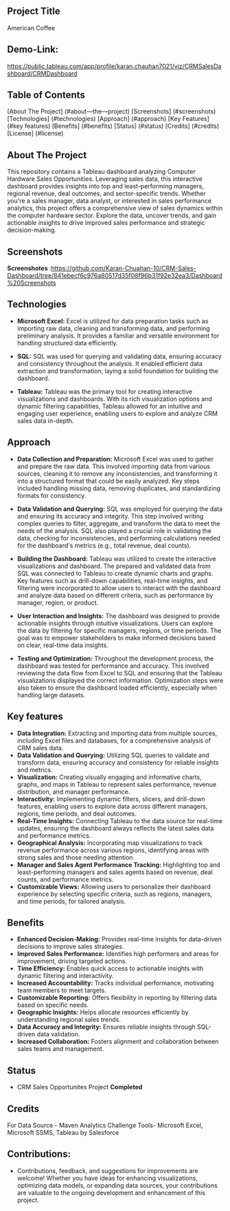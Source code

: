 ## Project Title
American Coffee

## Demo-Link:
https://public.tableau.com/app/profile/karan.chauhan7021/viz/CRMSalesDashboard/CRMDashboard

## Table of Contents
[About The Project] (#about—the—project)
[Screenshots] (#screenshots)
[Technologies] (#technologies)
[Approach] (#approach)
[Key Features] (#key features)
[Benefits] (#benefits)
[Status] (#status)
[Credits] (#credits)
[License] (#license)

## About The Project
This repository contains a Tableau dashboard analyzing Computer Hardware Sales Opportunities. Leveraging sales data, this interactive dashboard provides insights into top and least-performing managers, regional revenue, deal outcomes, and sector-specific trends. Whether you're a sales manager, data analyst, or interested in sales performance analytics, this project offers a comprehensive view of sales dynamics within the computer hardware sector. Explore the data, uncover trends, and gain actionable insights to drive improved sales performance and strategic decision-making.

## Screenshots
**Screenshotes** :https://github.com/Karan-Chuahan-10/CRM-Sales-Dashboard/tree/841ebecf6c976a80517d35f08f96b31f92e32ea3/Dashboard%20Screenshots

## Technologies
- **Microsoft Excel:** Excel is utilized for data preparation tasks such as importing raw data, cleaning and transforming data, and performing preliminary analysis. It provides a familiar and versatile environment for handling structured data efficiently.

- **SQL:**  SQL was used for querying and validating data, ensuring accuracy and consistency throughout the analysis. It enabled efficient data extraction and transformation, laying a solid foundation for building the dashboard.
  
- **Tableau:** Tableau was the primary tool for creating interactive visualizations and dashboards. With its rich visualization options and dynamic filtering capabilities, Tableau allowed for an intuitive and engaging user experience, enabling users to explore and analyze CRM sales data in-depth.

## Approach 
- **Data Collection and Preparation:** Microsoft Excel was used to gather and prepare the raw data. This involved importing data from various sources, cleaning it to remove any inconsistencies, and transforming it into a structured format that could be easily analyzed.
Key steps included handling missing data, removing duplicates, and standardizing formats for consistency.

- **Data Validation and Querying:** SQL was employed for querying the data and ensuring its accuracy and integrity. This step involved writing complex queries to filter, aggregate, and transform the data to meet the needs of the analysis.
SQL also played a crucial role in validating the data, checking for inconsistencies, and performing calculations needed for the dashboard's metrics (e.g., total revenue, deal counts).

- **Building the Dashboard:** Tableau was utilized to create the interactive visualizations and dashboard. The prepared and validated data from SQL was connected to Tableau to create dynamic charts and graphs.
Key features such as drill-down capabilities, real-time insights, and filtering were incorporated to allow users to interact with the dashboard and analyze data based on different criteria, such as performance by manager, region, or product.

- **User Interaction and Insights:** The dashboard was designed to provide actionable insights through intuitive visualizations. Users can explore the data by filtering for specific managers, regions, or time periods.
The goal was to empower stakeholders to make informed decisions based on clear, real-time data insights.

- **Testing and Optimization:** Throughout the development process, the dashboard was tested for performance and accuracy. This involved reviewing the data flow from Excel to SQL and ensuring that the Tableau visualizations displayed the correct information.
Optimization steps were also taken to ensure the dashboard loaded efficiently, especially when handling large datasets.

## Key features
- **Data Integration:** Extracting and importing data from multiple sources, including Excel files and databases, for a comprehensive analysis of CRM sales data.
- **Data Validation and Querying:** Utilizing SQL queries to validate and transform data, ensuring accuracy and consistency for reliable insights and metrics.
- **Visualization:** Creating visually engaging and informative charts, graphs, and maps in Tableau to represent sales performance, revenue distribution, and manager performance.
- **Interactivity:** Implementing dynamic filters, slicers, and drill-down features, enabling users to explore data across different managers, regions, time periods, and deal outcomes.
- **Real-Time Insights:** Connecting Tableau to the data source for real-time updates, ensuring the dashboard always reflects the latest sales data and performance metrics.
- **Geographical Analysis:** Incorporating map visualizations to track revenue performance across various regions, identifying areas with strong sales and those needing attention.
- **Manager and Sales Agent Performance Tracking:** Highlighting top and least-performing managers and sales agents based on revenue, deal counts, and performance metrics.
- **Customizable Views:** Allowing users to personalize their dashboard experience by selecting specific criteria, such as regions, managers, and time periods, for tailored analysis.

## Benefits 
- **Enhanced Decision-Making:** Provides real-time insights for data-driven decisions to improve sales strategies.
- **Improved Sales Performance:** Identifies high performers and areas for improvement, driving targeted actions.
- **Time Efficiency:** Enables quick access to actionable insights with dynamic filtering and interactivity.
- **Increased Accountability:** Tracks individual performance, motivating team members to meet targets.
- **Customizable Reporting:** Offers flexibility in reporting by filtering data based on specific needs.
- **Geographic Insights:** Helps allocate resources efficiently by understanding regional sales trends.
- **Data Accuracy and Integrity:** Ensures reliable insights through SQL-driven data validation.
- **Increased Collaboration:** Fosters alignment and collaboration between sales teams and management.

## Status 
- CRM Sales Opportunites Project **Completed**

## Credits 
For Data Source - Maven Analytics Challenge
Tools- Microsoft Excel, Microsoft SSMS, Tableau by Salesforce 


## Contributions:
- Contributions, feedback, and suggestions for improvements are welcome! Whether you have ideas for enhancing visualizations, optimizing data models, or expanding data sources, your contributions are valuable to the ongoing development and enhancement of this project.
